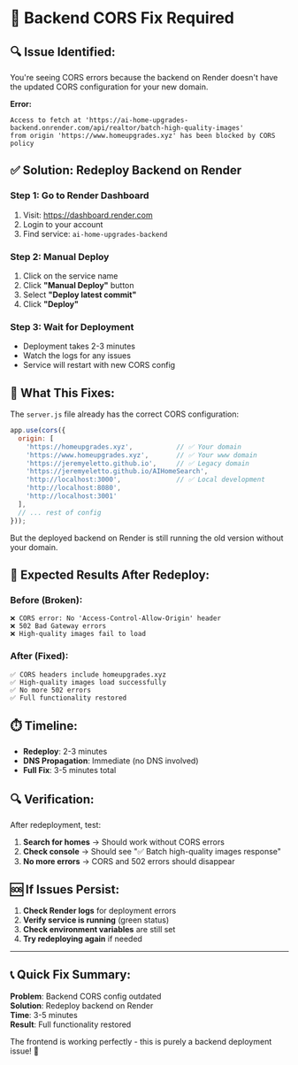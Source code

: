 # 🚨 Backend CORS Fix Required

## 🔍 **Issue Identified:**

You're seeing CORS errors because the backend on Render doesn't have the updated CORS configuration for your new domain.

**Error:**
```
Access to fetch at 'https://ai-home-upgrades-backend.onrender.com/api/realtor/batch-high-quality-images' 
from origin 'https://www.homeupgrades.xyz' has been blocked by CORS policy
```

## ✅ **Solution: Redeploy Backend on Render**

### **Step 1: Go to Render Dashboard**
1. Visit: https://dashboard.render.com
2. Login to your account
3. Find service: `ai-home-upgrades-backend`

### **Step 2: Manual Deploy**
1. Click on the service name
2. Click **"Manual Deploy"** button
3. Select **"Deploy latest commit"**
4. Click **"Deploy"**

### **Step 3: Wait for Deployment**
- Deployment takes 2-3 minutes
- Watch the logs for any issues
- Service will restart with new CORS config

## 🔧 **What This Fixes:**

The `server.js` file already has the correct CORS configuration:

```javascript
app.use(cors({
  origin: [
    'https://homeupgrades.xyz',           // ✅ Your domain
    'https://www.homeupgrades.xyz',       // ✅ Your www domain
    'https://jeremyeletto.github.io',     // ✅ Legacy domain
    'https://jeremyeletto.github.io/AIHomeSearch',
    'http://localhost:3000',              // ✅ Local development
    'http://localhost:8080',
    'http://localhost:3001'
  ],
  // ... rest of config
}));
```

But the deployed backend on Render is still running the old version without your domain.

## 🎯 **Expected Results After Redeploy:**

### **Before (Broken):**
```
❌ CORS error: No 'Access-Control-Allow-Origin' header
❌ 502 Bad Gateway errors
❌ High-quality images fail to load
```

### **After (Fixed):**
```
✅ CORS headers include homeupgrades.xyz
✅ High-quality images load successfully
✅ No more 502 errors
✅ Full functionality restored
```

## ⏱️ **Timeline:**

- **Redeploy**: 2-3 minutes
- **DNS Propagation**: Immediate (no DNS involved)
- **Full Fix**: 3-5 minutes total

## 🔍 **Verification:**

After redeployment, test:
1. **Search for homes** → Should work without CORS errors
2. **Check console** → Should see "✅ Batch high-quality images response"
3. **No more errors** → CORS and 502 errors should disappear

## 🆘 **If Issues Persist:**

1. **Check Render logs** for deployment errors
2. **Verify service is running** (green status)
3. **Check environment variables** are still set
4. **Try redeploying again** if needed

---

## 📞 **Quick Fix Summary:**

**Problem**: Backend CORS config outdated  
**Solution**: Redeploy backend on Render  
**Time**: 3-5 minutes  
**Result**: Full functionality restored  

The frontend is working perfectly - this is purely a backend deployment issue! 🚀

